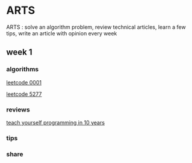 # ARTS

ARTS : solve an algorithm problem, review technical articles, learn a few tips, write an article with opinion every week

## week 1

### algorithms

[leetcode 0001](algorithms/leetcode_0001.md)

[leetcode 5277](algorithms/leetcode_5277.md)

### reviews

[teach yourself programming in 10 years](review/teach-yourself-programming-in-10-years.md)

### tips

### share
